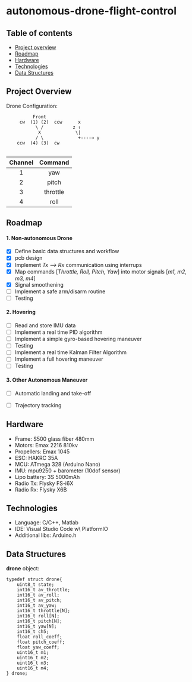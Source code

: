 # autonomous-drone-flight-control

## Table of contents
* [Project overview](#project-overview)
* [Roadmap](#roadmap)
* [Hardware](#hardware)
* [Technologies](#technologies)
* [Data Structures](#data-structures)

## Project Overview

Drone Configuration:
```
          Front
     cw  (1) (2)  ccw      x
           \ /           z ↑
            X             \|
           / \             +----→ y
    ccw  (4) (3)  cw
    
```
| Channel | Command  |
|:-------:|:--------:|
|    1    |   yaw    |
|    2    |   pitch  |
|    3    | throttle |
|    4    |   roll   |


## Roadmap
#### 1.  Non-autonomous Drone
- [x] Define basic data structures and workflow
- [x] pcb design
- [x] Implement *Tx --> Rx* communication using interrups
- [x] Map commands [*Throttle, Roll, Pitch, Yaw*] into motor signals [*m1, m2, m3, m4*] 
- [x] Signal smoothening
- [ ] Implement a safe arm/disarm routine
- [ ] Testing

#### 2.  Hovering
- [ ] Read and store IMU data
- [ ] Implement a real time PID algorithm
- [ ] Implement a simple gyro-based hovering maneuver
- [ ] Testing
- [ ] Implement a real time Kalman Filter Algorithm
- [ ] Implement a full hovering maneuver
- [ ] Testing

#### 3.  Other Autonomous Maneuver
- [ ] Automatic landing and take-off
- [ ] Trajectory tracking


## Hardware
- Frame: S500 glass fiber 480mm
- Motors: Emax 2216 810kv
- Propellers: Emax 1045
- ESC: HAKRC 35A
- MCU: ATmega 328 (Arduino Nano)
- IMU: mpu9250 + barometer (10dof sensor)
- Lipo battery: 3S 5000mAh
- Radio Tx: Flysky FS-i6X
- Radio Rx: Flysky X6B

## Technologies
- Language: C/C++, Matlab
- IDE: Visual Studio Code w\ PlatformIO
- Additional libs: Arduino.h

## Data Structures
**drone** object:
```
typedef struct drone{
    uint8_t state;
    int16_t av_throttle;
    int16_t av_roll;
    int16_t av_pitch;
    int16_t av_yaw;
    int16_t throttle[N];
    int16_t roll[N];
    int16_t pitch[N];
    int16_t yaw[N];
    int16_t ch5;
    float roll_coeff;
    float pitch_coeff;
    float yaw_coeff;
    uint16_t m1;
    uint16_t m2;
    uint16_t m3;
    uint16_t m4;
} drone;
```
